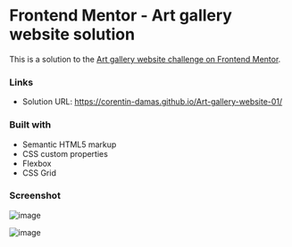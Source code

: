 # Frontend Mentor - Art gallery website solution

This is a solution to the [Art gallery website challenge on Frontend Mentor](https://www.frontendmentor.io/challenges/art-gallery-website-yVdrZlxyA).

### Links

- Solution URL: https://corentin-damas.github.io/Art-gallery-website-01/

### Built with

- Semantic HTML5 markup
- CSS custom properties
- Flexbox
- CSS Grid

### Screenshot

![image](https://github.com/Corentin-Damas/Art-gallery-website-01/assets/100703359/134c2ca9-2fee-4847-af15-aef9d399ff47)

![image](https://github.com/Corentin-Damas/Art-gallery-website-01/assets/100703359/eddbcff7-6a99-4a9b-89e9-bc1ea3fafb1a)



